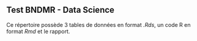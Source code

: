 ## Test BNDMR - Data Science

Ce répertoire possède 3 tables de données en format *.Rds*, un code R en format *Rmd* et le rapport. 

